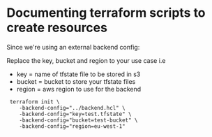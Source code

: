 # Documenting terraform scripts to create resources

Since we're using an external backend config:

Replace the key, bucket and region to your use case i.e

- key = name of tfstate file to be stored in s3
- bucket = bucket to store your tfstate files
- region = aws region to use for the backend

```hcl
 terraform init \
    -backend-config="../backend.hcl" \
    -backend-config="key=test.tfstate" \ 
    -backend-config="bucket=test-bucket" \
    -backend-config="region=eu-west-1"
```
